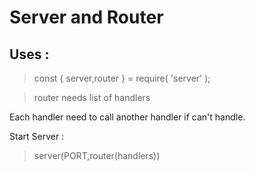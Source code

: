  # Server and Router

## Uses :

 > const { server,router } = require( 'server' );


 > router needs list of handlers 
 
Each handler need to call another handler if can't handle.

Start Server : 

> server(PORT,router(handlers))
